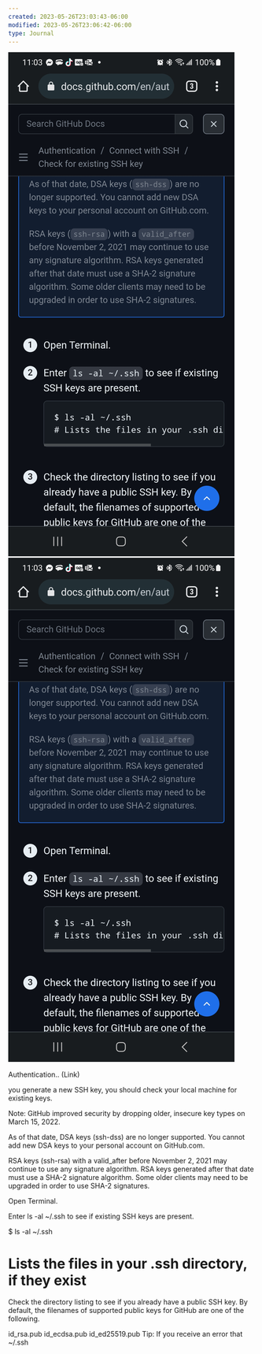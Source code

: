 ```yaml
---
created: 2023-05-26T23:03:43-06:00
modified: 2023-05-26T23:06:42-06:00
type: Journal
---
```


![Image](./0415bffb1765221109d102e08770a711.jpg) ![Image](./0415bffb1765221109d102e08770a711.jpg)

Authentication.. (Link)

 you generate a new SSH key, you should check your local machine for existing keys.

Note: GitHub improved security by dropping older, insecure key types on March 15, 2022.

As of that date, DSA keys (ssh-dss) are no longer supported. You cannot add new DSA keys to your personal account on GitHub.com.

RSA keys (ssh-rsa) with a valid_after before November 2, 2021 may continue to use any signature algorithm. RSA keys generated after that date must use a SHA-2 signature algorithm. Some older clients may need to be upgraded in order to use SHA-2 signatures.

Open Terminal.

Enter ls -al ~/.ssh to see if existing SSH keys are present.

$ ls -al ~/.ssh
# Lists the files in your .ssh directory, if they exist
Check the directory listing to see if you already have a public SSH key. By default, the filenames of supported public keys for GitHub are one of the following.

id_rsa.pub
id_ecdsa.pub
id_ed25519.pub
Tip: If you receive an error that ~/.ssh
